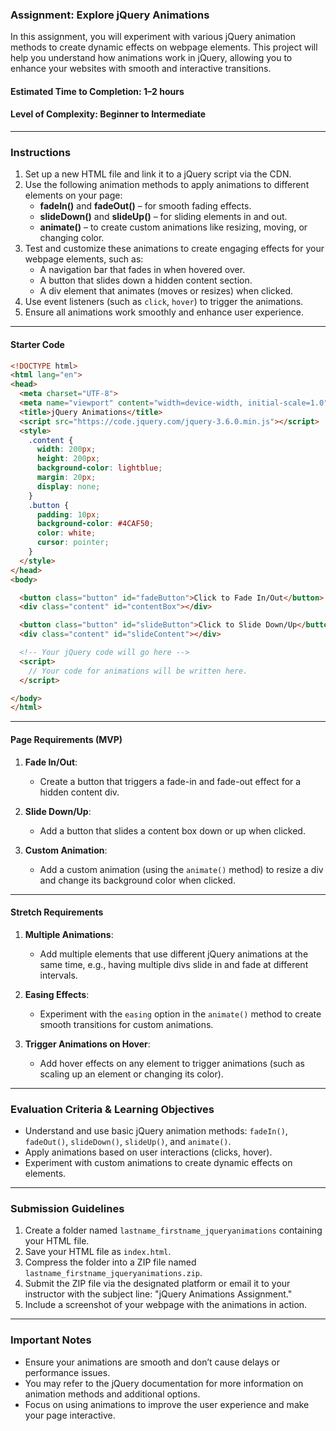 ### **Assignment: Explore jQuery Animations**

In this assignment, you will experiment with various jQuery animation methods to create dynamic effects on webpage elements. This project will help you understand how animations work in jQuery, allowing you to enhance your websites with smooth and interactive transitions.

#### **Estimated Time to Completion:** 1–2 hours  
#### **Level of Complexity:** Beginner to Intermediate 

---

### **Instructions**

1. Set up a new HTML file and link it to a jQuery script via the CDN.
2. Use the following animation methods to apply animations to different elements on your page:
   - **fadeIn()** and **fadeOut()** – for smooth fading effects.
   - **slideDown()** and **slideUp()** – for sliding elements in and out.
   - **animate()** – to create custom animations like resizing, moving, or changing color.
3. Test and customize these animations to create engaging effects for your webpage elements, such as:
   - A navigation bar that fades in when hovered over.
   - A button that slides down a hidden content section.
   - A div element that animates (moves or resizes) when clicked.
4. Use event listeners (such as `click`, `hover`) to trigger the animations.
5. Ensure all animations work smoothly and enhance user experience.

---

#### **Starter Code**

```html
<!DOCTYPE html>
<html lang="en">
<head>
  <meta charset="UTF-8">
  <meta name="viewport" content="width=device-width, initial-scale=1.0">
  <title>jQuery Animations</title>
  <script src="https://code.jquery.com/jquery-3.6.0.min.js"></script>
  <style>
    .content {
      width: 200px;
      height: 200px;
      background-color: lightblue;
      margin: 20px;
      display: none;
    }
    .button {
      padding: 10px;
      background-color: #4CAF50;
      color: white;
      cursor: pointer;
    }
  </style>
</head>
<body>

  <button class="button" id="fadeButton">Click to Fade In/Out</button>
  <div class="content" id="contentBox"></div>

  <button class="button" id="slideButton">Click to Slide Down/Up</button>
  <div class="content" id="slideContent"></div>

  <!-- Your jQuery code will go here -->
  <script>
    // Your code for animations will be written here.
  </script>

</body>
</html>
```

---

#### **Page Requirements (MVP)**

1. **Fade In/Out**:  
   - Create a button that triggers a fade-in and fade-out effect for a hidden content div.
   
2. **Slide Down/Up**:  
   - Add a button that slides a content box down or up when clicked.

3. **Custom Animation**:  
   - Add a custom animation (using the `animate()` method) to resize a div and change its background color when clicked.

---

#### **Stretch Requirements**

1. **Multiple Animations**:  
   - Add multiple elements that use different jQuery animations at the same time, e.g., having multiple divs slide in and fade at different intervals.
   
2. **Easing Effects**:  
   - Experiment with the `easing` option in the `animate()` method to create smooth transitions for custom animations.

3. **Trigger Animations on Hover**:  
   - Add hover effects on any element to trigger animations (such as scaling up an element or changing its color).

---

### **Evaluation Criteria & Learning Objectives**

- Understand and use basic jQuery animation methods: `fadeIn()`, `fadeOut()`, `slideDown()`, `slideUp()`, and `animate()`.
- Apply animations based on user interactions (clicks, hover).
- Experiment with custom animations to create dynamic effects on elements.

---

### **Submission Guidelines**

1. Create a folder named `lastname_firstname_jqueryanimations` containing your HTML file.
2. Save your HTML file as `index.html`.
3. Compress the folder into a ZIP file named `lastname_firstname_jqueryanimations.zip`.
4. Submit the ZIP file via the designated platform or email it to your instructor with the subject line: "jQuery Animations Assignment."
5. Include a screenshot of your webpage with the animations in action.

---

### **Important Notes**

- Ensure your animations are smooth and don’t cause delays or performance issues.
- You may refer to the jQuery documentation for more information on animation methods and additional options.
- Focus on using animations to improve the user experience and make your page interactive.

